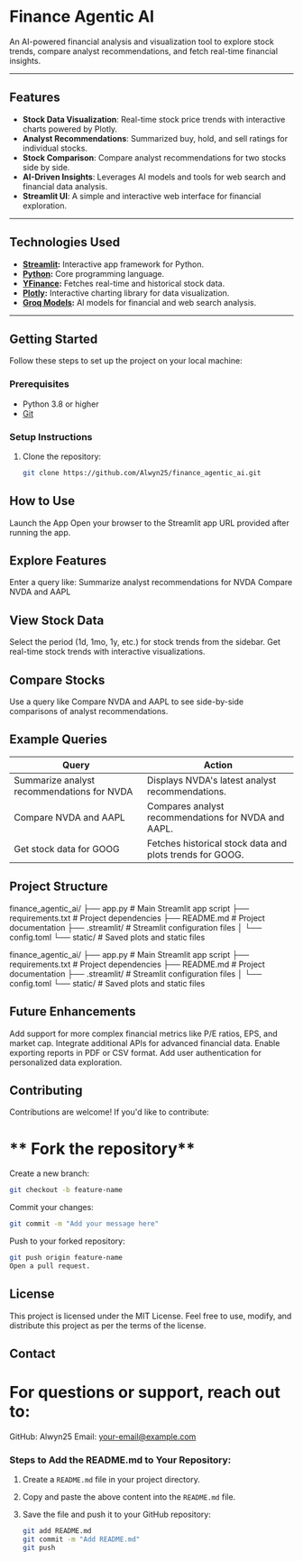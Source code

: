 # **Finance Agentic AI**  
An AI-powered financial analysis and visualization tool to explore stock trends, compare analyst recommendations, and fetch real-time financial insights.

---

## **Features**
- **Stock Data Visualization**: Real-time stock price trends with interactive charts powered by Plotly.
- **Analyst Recommendations**: Summarized buy, hold, and sell ratings for individual stocks.
- **Stock Comparison**: Compare analyst recommendations for two stocks side by side.
- **AI-Driven Insights**: Leverages AI models and tools for web search and financial data analysis.
- **Streamlit UI**: A simple and interactive web interface for financial exploration.

---

## **Technologies Used**
- **[Streamlit](https://streamlit.io/):** Interactive app framework for Python.
- **[Python](https://www.python.org/):** Core programming language.
- **[YFinance](https://pypi.org/project/yfinance/):** Fetches real-time and historical stock data.
- **[Plotly](https://plotly.com/python/):** Interactive charting library for data visualization.
- **[Groq Models](https://groq.com):** AI models for financial and web search analysis.

---

## **Getting Started**

Follow these steps to set up the project on your local machine:

### **Prerequisites**
- Python 3.8 or higher
- [Git](https://git-scm.com/)

### **Setup Instructions**
1. Clone the repository:
   ```bash
   git clone https://github.com/Alwyn25/finance_agentic_ai.git

## **How to Use**
Launch the App
Open your browser to the Streamlit app URL provided after running the app.

## **Explore Features**
Enter a query like:
Summarize analyst recommendations for NVDA
Compare NVDA and AAPL

## **View Stock Data**
Select the period (1d, 1mo, 1y, etc.) for stock trends from the sidebar.
Get real-time stock trends with interactive visualizations.

## **Compare Stocks**
Use a query like Compare NVDA and AAPL to see side-by-side comparisons of analyst recommendations.

## **Example Queries**
| **Query**                                  | **Action**                                                 |
|--------------------------------------------|------------------------------------------------------------|
| Summarize analyst recommendations for NVDA | Displays NVDA's latest analyst recommendations.            |
| Compare NVDA and AAPL                      | Compares analyst recommendations for NVDA and AAPL.        |
| Get stock data for GOOG                    | Fetches historical stock data and plots trends for GOOG.   |

## **Project Structure**
finance_agentic_ai/
├── app.py                   # Main Streamlit app script
├── requirements.txt         # Project dependencies
├── README.md                # Project documentation
├── .streamlit/              # Streamlit configuration files
│   └── config.toml
└── static/                  # Saved plots and static files

finance_agentic_ai/ ├── app.py # Main Streamlit app script ├── requirements.txt # Project dependencies ├── README.md # Project documentation ├── .streamlit/ # Streamlit configuration files │ └── config.toml └── static/ # Saved plots and static files

## **Future Enhancements**
Add support for more complex financial metrics like P/E ratios, EPS, and market cap.
Integrate additional APIs for advanced financial data.
Enable exporting reports in PDF or CSV format.
Add user authentication for personalized data exploration.

## **Contributing**
Contributions are welcome! If you'd like to contribute:

# ** Fork the repository**
Create a new branch:
```bash
git checkout -b feature-name
```
Commit your changes:
```bash
git commit -m "Add your message here"
```
Push to your forked repository:
```bash
git push origin feature-name
Open a pull request.
```


## **License**
This project is licensed under the MIT License. Feel free to use, modify, and distribute this project as per the terms of the license.

## **Contact**
# For questions or support, reach out to:
GitHub: Alwyn25
Email: your-email@example.com


### **Steps to Add the README.md to Your Repository:**

1. Create a `README.md` file in your project directory.
2. Copy and paste the above content into the `README.md` file.
3. Save the file and push it to your GitHub repository:

   ```bash
   git add README.md
   git commit -m "Add README.md"
   git push
   ```
